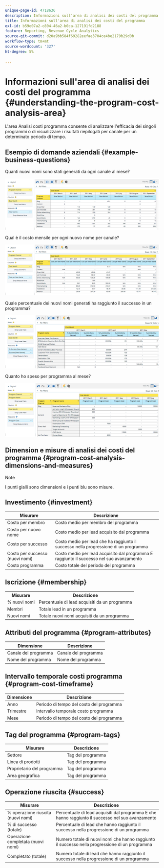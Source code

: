 ```yaml
---
unique-page-id: 4718636
description: Informazioni sull’area di analisi dei costi del programma - Documentazione di Marketo - Documentazione del prodotto
title: Informazioni sull'area di analisi dei costi del programma
exl-id: b59e07a2-c804-46a2-b0ca-127191fd2188
feature: Reporting, Revenue Cycle Analytics
source-git-commit: d20a9bb584f69282eefae3704ce4be2179b29d0b
workflow-type: tm+mt
source-wordcount: '327'
ht-degree: 5%

---
```


# Informazioni sull&#39;area di analisi dei costi del programma {#understanding-the-program-cost-analysis-area}

L&#39;area Analisi costi programma consente di analizzare l&#39;efficacia dei singoli programmi o di visualizzare i risultati riepilogati per canale per un determinato periodo di tempo.

## Esempio di domande aziendali {#example-business-questions}

Quanti nuovi nomi sono stati generati da ogni canale al mese?

![](assets/image2015-5-6-14-3a13-3a47.png)

Qual è il costo mensile per ogni nuovo nome per canale?

![](assets/image2015-5-6-14-3a16-3a28.png)

Quale percentuale dei nuovi nomi generati ha raggiunto il successo in un programma?

![](assets/image2015-5-6-14-3a31-3a15.png)

Quanto ho speso per programma al mese?

![](assets/image2015-5-6-14-3a36-3a34.png)

## Dimension e misure di analisi dei costi del programma {#program-cost-analysis-dimensions-and-measures}

>[!NOTE]
>
>I punti gialli sono dimensioni e i punti blu sono misure.

## Investimento {#investment}

| Misurare | Descrizione |
|---|---|
| Costo per membro | Costo medio per membro del programma |
| Costo per nuovo nome | Costo medio per lead acquisito dal programma |
| Costo per successo | Costo medio per lead che ha raggiunto il successo nella progressione di un programma |
| Costo per successo (nuovi nomi) | Costo medio per lead acquisito dal programma E raggiunto il successo nel suo avanzamento |
| Costo programma | Costo totale del periodo del programma |

## Iscrizione {#membership}

<table> 
 <tbody> 
  <tr> 
   <th>Misurare</th> 
   <th>Descrizione</th> 
  </tr> 
  <tr> 
   <td>% nuovi nomi</td> 
   <td>Percentuale di lead acquisiti da un programma</td> 
  </tr> 
  <tr> 
   <td>Membri</td> 
   <td>Totale lead in un programma</td> 
  </tr> 
  <tr> 
   <td>Nuovi nomi</td> 
   <td>Totale nuovi nomi acquisiti da un programma</td> 
  </tr> 
 </tbody> 
</table>

## Attributi del programma {#program-attributes}

| Dimensione | Descrizione |
|---|---|
| Canale del programma | Canale del programma |
| Nome del programma | Nome del programma |

## Intervallo temporale costi programma {#program-cost-timeframe}

| Dimensione | Descrizione |
|---|---|
| Anno | Periodo di tempo del costo del programma |
| Trimestre | Intervallo temporale costo programma |
| Mese | Periodo di tempo del costo del programma |

## Tag del programma {#program-tags}

| Misurare | Descrizione |
|---|---|
| Settore | Tag del programma |
| Linea di prodotti | Tag del programma |
| Proprietario del programma | Tag del programma |
| Area geografica | Tag del programma |

## Operazione riuscita {#success}

| Misurare | Descrizione |
|---|---|
| % operazione riuscita (nuovi nomi) | Percentuale di lead acquisiti dal programma E che hanno raggiunto il successo nel suo avanzamento |
| % di successo (totale) | Percentuale di lead che hanno raggiunto il successo nella progressione di un programma |
| Operazione completata (nuovi nomi) | Numero totale di nuovi nomi che hanno raggiunto il successo nella progressione di un programma |
| Completato (totale) | Numero totale di lead che hanno raggiunto il successo nella progressione di un programma |
